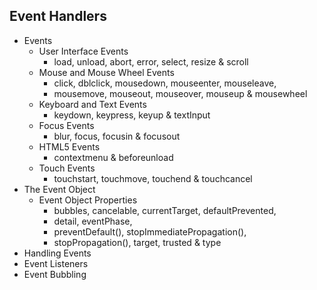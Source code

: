 ## Event Handlers

- Events
  - User Interface Events
    - load, unload, abort, error, select, resize & scroll
  - Mouse and Mouse Wheel Events
    - click, dblclick, mousedown, mouseenter, mouseleave,
    - mousemove, mouseout, mouseover, mouseup & mousewheel
  - Keyboard and Text Events
    - keydown, keypress, keyup & textInput
  - Focus Events
    - blur, focus, focusin & focusout
  - HTML5 Events
    - contextmenu & beforeunload
  - Touch Events
    - touchstart, touchmove, touchend & touchcancel
- The Event Object
  - Event Object Properties
    - bubbles, cancelable, currentTarget, defaultPrevented,
    - detail, eventPhase, 
    - preventDefault(), stopImmediatePropagation(),
    - stopPropagation(), target, trusted & type
- Handling Events
- Event Listeners
- Event Bubbling